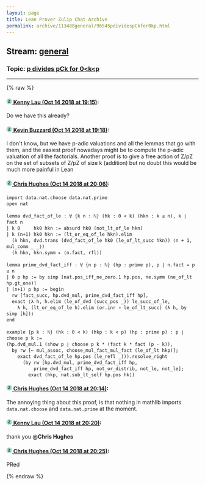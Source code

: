 ```yaml
---
layout: page
title: Lean Prover Zulip Chat Archive 
permalink: archive/113488general/96545pdividespCkfor0kp.html
---
```


## Stream: [general](index.html)
### Topic: [p divides pCk for 0<k<p](96545pdividespCkfor0kp.html)

---


{% raw %}
#### [![Click to go to Zulip](../../assets/img/zulip2.png) Kenny Lau (Oct 14 2018 at 19:15)](https://leanprover.zulipchat.com/#narrow/stream/113488-general/topic/p%20divides%20pCk%20for%200%3Ck%3Cp/near/135785763):
Do we have this already?

#### [![Click to go to Zulip](../../assets/img/zulip2.png) Kevin Buzzard (Oct 14 2018 at 19:18)](https://leanprover.zulipchat.com/#narrow/stream/113488-general/topic/p%20divides%20pCk%20for%200%3Ck%3Cp/near/135785907):
I don't know, but we have p-adic valuations and all the lemmas that go with them, and the easiest proof nowadays might be to compute the p-adic valuation of all the factorials. Another proof is to give a free action of Z/pZ on the set of subsets of Z/pZ of size k (addition) but no doubt this would be much more painful in Lean

#### [![Click to go to Zulip](../../assets/img/zulip2.png) Chris Hughes (Oct 14 2018 at 20:06)](https://leanprover.zulipchat.com/#narrow/stream/113488-general/topic/p%20divides%20pCk%20for%200%3Ck%3Cp/near/135787440):
```lean
import data.nat.choose data.nat.prime
open nat

lemma dvd_fact_of_le : ∀ {k n : ℕ} (hk : 0 < k) (hkn : k ≤ n), k ∣ fact n
| k 0     hk0 hkn := absurd hk0 (not_lt_of_le hkn)
| k (n+1) hk0 hkn := (lt_or_eq_of_le hkn).elim 
  (λ hkn, dvd.trans (dvd_fact_of_le hk0 (le_of_lt_succ hkn)) ⟨n + 1, mul_comm _ _⟩) 
  (λ hkn, hkn.symm ▸ ⟨n.fact, rfl⟩)
  
lemma prime_dvd_fact_iff : ∀ {n p : ℕ} (hp : prime p), p ∣ n.fact ↔ p ≤ n
| 0 p hp := by simp [nat.pos_iff_ne_zero.1 hp.pos, ne.symm (ne_of_lt hp.gt_one)]
| (n+1) p hp := begin
  rw [fact_succ, hp.dvd_mul, prime_dvd_fact_iff hp],
  exact ⟨λ h, h.elim (le_of_dvd (succ_pos _)) le_succ_of_le,
    λ h, (lt_or_eq_of_le h).elim (or.inr ∘ le_of_lt_succ) (λ h, by simp [h])⟩
end

example {p k : ℕ} (hk : 0 < k) (hkp : k < p) (hp : prime p) : p ∣ choose p k :=
(hp.dvd_mul.1 (show p ∣ choose p k * (fact k * fact (p - k)),
  by rw [← mul_assoc, choose_mul_fact_mul_fact (le_of_lt hkp)]; 
    exact dvd_fact_of_le hp.pos (le_refl _))).resolve_right
      (by rw [hp.dvd_mul, prime_dvd_fact_iff hp,
          prime_dvd_fact_iff hp, not_or_distrib, not_le, not_le];
        exact ⟨hkp, nat.sub_lt_self hp.pos hk⟩)

```

#### [![Click to go to Zulip](../../assets/img/zulip2.png) Chris Hughes (Oct 14 2018 at 20:14)](https://leanprover.zulipchat.com/#narrow/stream/113488-general/topic/p%20divides%20pCk%20for%200%3Ck%3Cp/near/135787707):
The annoying thing about this proof, is that nothing in mathlib imports `data.nat.choose` and `data.nat.prime` at the moment.

#### [![Click to go to Zulip](../../assets/img/zulip2.png) Kenny Lau (Oct 14 2018 at 20:20)](https://leanprover.zulipchat.com/#narrow/stream/113488-general/topic/p%20divides%20pCk%20for%200%3Ck%3Cp/near/135787893):
thank you @**Chris Hughes**

#### [![Click to go to Zulip](../../assets/img/zulip2.png) Chris Hughes (Oct 14 2018 at 20:25)](https://leanprover.zulipchat.com/#narrow/stream/113488-general/topic/p%20divides%20pCk%20for%200%3Ck%3Cp/near/135788049):
PRed


{% endraw %}
